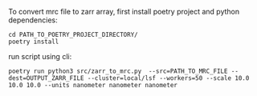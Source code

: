 To convert mrc file to zarr array, first install poetry project and python dependencies:

    cd PATH_TO_POETRY_PROJECT_DIRECTORY/
    poetry install


run script using cli:

    poetry run python3 src/zarr_to_mrc.py  --src=PATH_TO_MRC_FILE --dest=OUTPUT_ZARR_FILE --cluster=local/lsf --workers=50 --scale 10.0 10.0 10.0 --units nanometer nanometer nanometer

